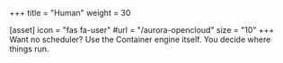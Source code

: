 +++
title = "Human"
weight = 30

[asset]
    icon = "fas fa-user"
    #url = "/aurora-opencloud"
    size = "10"
+++
Want no scheduler? Use the Container engine itself. You decide where things run.
